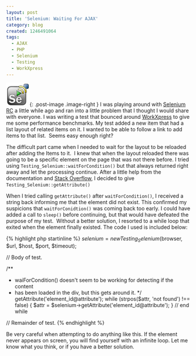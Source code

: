 ```yaml
---
layout: post
title: 'Selenium: Waiting For AJAX'
category: blog
created: 1246491064
tags:
  - AJAX
  - PHP
  - Selenium
  - Testing
  - WorkXpress
---
```

![Selenium RC](/img/blog/2009/07/selenium-rc-logo.png){: .post-image .image-right }
I was playing around with [Selenium RC](http://seleniumhq.org/) a little while
ago and ran into a little problem that I thought I would share with everyone.
I was writing a test that bounced around [WorkXpress](http://www.workxpress.com)
to give me some performance benchmarks. My test added a new item that had a list
layout of related items on it. I wanted to be able to follow a link to add items
to that list.&nbsp; Seems easy enough right?

<!--more-->

The difficult part came when I needed to wait for the layout to be reloaded
after adding the Items to it.&nbsp; I knew that when the layout reloaded there
was going to be a specific element on the page that was not there before. I
tried using `Testing_Selenium::waitForCondition()` but that always returned right
away and let the processing continue. After a little help from the documentation
and [Stack Overflow](http://stackoverflow.com), I decided to give
`Testing_Selenium::getAttribute()`

When I tried calling `getAttribute()` after `waitForCondition()`, I received a
string back informing me that the element did not exist. This confirmed my
suspicions that `waitForConidtion()` was coming back too early. I could have
added a call to `sleep()` before continuing, but that would have defeated the
purpose of my test.&nbsp; Without a better solution, I resorted to a while loop
that exited when the element finally existed. The code I used is included below:

{% highlight php startinline %}
$selenium = new Testing_Selenium($browser, $url, $host, $port, $timeout);

// Body of test.

/**
 * waiForCondition() doesn't seem to be working for detecting if the content
 * has been loaded in the div, but this gets around it.
 */
getAttribute('element_id@attribute');
while (strpos($attr, 'not found') !== false) {
	$attr = $selenium->getAttribute('element_id@attribute');
} // end while

// Remainder of test.
{% endhighlight %}

Be very careful when attempting to do anything like this. If the element never
appears on screen, you will find yourself with an infinite loop. Let me know
what you think, or if you have a better solution.
